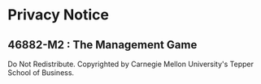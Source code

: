 # Privacy Notice
## 46882-M2 : The Management Game

Do Not Redistribute. Copyrighted by Carnegie Mellon University's Tepper School of Business.
